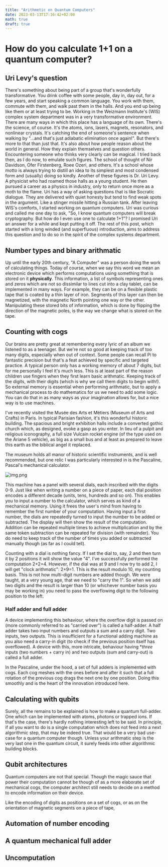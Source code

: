 ```yaml
---
title: "Arithmetic on Quantum Computers"
date: 2023-03-13T17:16:42+02:00
math: true
draft: true
---
```


# How do you calculate 1+1 on a quantum computer?

## Uri Levy's question
There's something about being part of a group that's wonderfully transformative. You drink coffee with some people, day in, day out, for a few years, and start speaking a common language. You work with them, commute with them, and walk past them in the halls. And you end up being like them or at least trying to be. 
Working in the Weizmann Institute's (WIS) complex system department was in a very transformative environment. There are many ways in which this place has a language of its own. There's the science, of course. It's the atoms, ions, lasers, magnets, resonators, and nonlinear crystals. It's catching the end of someone's sentence when walking by "...and that's just adiabatic elimination once again!". But there's more to that than just that. It's also about how people reason about the world in general. How they explain themselves and question others. 
Encountering someone who thinks very clearly can be magical. I tried back then, as I do now, to emulate such figures. The school of thought of Nir Davidson, Ofer Firstenberg, Roee Ozeri, and others. It's a school whose motto is always trying to distill an idea to its simplest and most condensed form and (usually) doing so kindly. 
Another of these figures is Dr. Uri Levy. A physicist who had roamed those halls as a young student. He then pursued a career as a physics in industry, only to return once more as a moth to the flame. Uri has a way of asking questions that is like Socratic dialogue. They are delivered with quiet honesty but tend to find weak spots in the argument. Like a stinger missile hitting a Russian tank. 
After leaving WIS's comforts, I started working on quantum computers. Uri was curious and called me one day to ask, "So, I know quantum computers will break cryptography. But how do I even use one to calculate 1+1"? I promised Uri an answer for a while and kept putting it off. The rest of this post, which started with a long winded (and superfluous) introduction, aims to address this question and to do so in the spirit of the complex systems department. 

## Number types and binary arithmatic

Up until the early 20th century, "A Computer" was a person doing the work of calculating things. Today of course, when we say this word we mean an electronic device which performs computations using something that is stored on it **physically**. This information, a list of symbols representing ones and zeros which are not so dissimilar to lines cut into a clay tablet, can be implemented in many ways. For example, they can be on a flexible plastic tape that is coated by a thin layer of iron. Segments of this layer can then be magnetized, with the magnetic North pointing one way or the other. Manipulating these stored bits of information, which is done by flipping the direction of the magnetic poles, is the way we change what is stored on the tape.

## Counting with cogs

Our brains are pretty great at remembering every lyric of an album we listened to as a teenager. But  we're not so good at keeping track of too many digits, especially when out of context. Some people can recall Pi to fantastic precision but that's a feat achieved by specific and targeted practice. A typical person only has a working memory of about 7 digits, but for me personally I feel it's much less. This is at least part of the reason children use fingers when they first learn basic arithmatic. Keeping track of the digits, with their digits (which is why we call them digits to begin with!).
So external memory is essential when performing arithmatic, but to apply a mechanical process to do mathematics for us we need to add some logic. You can do that in as many ways as your imagination allows for, but a nice way is to use machines. 

I've recently visited the Musée des Arts et Métiers (Museum of Arts and Crafts) in Paris. In typical Parisian fashion, it's this wonderful historic building. The spacious and bright exhibition halls include a converted gothic church which, as designed, evoke a gasp as you enter. In lieu of a pulpit and religious iconography, a full size Vulcain rocket engine (of the type used on the Ariane 5 vehicle), as big as a small bus and at least as prepared to leave this earth as the biblical angel it replaced. 

The museum holds all manor of historic scientific instruments, and is well recommended, but one relic I was particularly interested in is the Pascaline, Pascal's mechanical calculator. 

![img.png](pascalino.png)

This machine has a panel with several dials, each inscribed with the digits 0-9. Just like when writing a number on a piece of paper, each dial position encodes a different decade (units, tens, hundreds and so on).
This enables you to input a number to the calculator, which serves as kind of a mechanical memory. Using it frees the user's mind from having to remember the first number of your computation. Having input a first number,  the dials are repeatedly turned to input the number to be added or subtracted. The display will then show the result of the computation. Addition can be repeated multiple times to achieve multiplication and by the same token subtraction can be repeated for division (with remainder). You do need to keep track of the number of times you added or subtracted manually though (as far as I could tell).

Counting with a dial is nothing fancy. If I set the dial to, say, 2 and then turn it by 2 positions it will show the value "4". I've successfully performed the computation 2+2=4. However, if the dial was at 9 and I now try to add 2, I will get "clock arithmatic": 2+9=1. This is the result modulo 10, my counting basis. This is not how multi-digit numbers are added though. We were taught, at a very young age, that we need to "carry the 1". So when we add two digits and the result is larger than 10 (or whichever number basis you may be working in) you need to pass the overflowing digit to the following position to the left.

### Half adder and full adder

A device implementing this behaviour, where the overflow digit is passed on (more commonly referred to as "carried over") is called a half-adder. A half adder takes two input numbers and outputs a sum and a carry digit. Two inputs, two outputs. This is insufficient for a functional adding machine as you also need a carry-in digit (to check if the previous position itself has overflowed). A device with this, more intricate, behaviour having **three* inputs (two numbers + carry in) and two outputs (sum and carry-out) is called a full adder. 

In the Pascaline, under the hood, a set of full adders is implemented with cogs. Each cog meshes with the ones before and after it such that a full rotation of the previous cog drags the next one by one position. Doing this smoothly and is the heart of the innovation introduced here. 

## Calculating with qubits

Surely, all the remains to be explained is how to make a quantum full-adder. One which can be implemented with atoms, photons or trapped ions. If that's the case, there's hardly nothing interesting left to be said. In principle, if all you want to do is a single computation which does not feed into a next algorithmic step, that may be indeed true. That would be a very bad use-case for a quantum computer though. Unless your arithmatic step is the very last one in the quantum circuit, it surely feeds into other algorithmic building blocks.

## Qubit architectures

Quantum computers are not that special. Though the magic sauce that power their computation cannot be though of as a more elaborate set of mechanical cogs, the computer architect still needs to decide on a method to encode information on their device. 

Like the encoding of digits as positions on a set of cogs, or as on the orientation of magnetic segments on a piece of tape, 

## Automation of number encoding



## A quantum mechanical full adder

## Uncomputation







